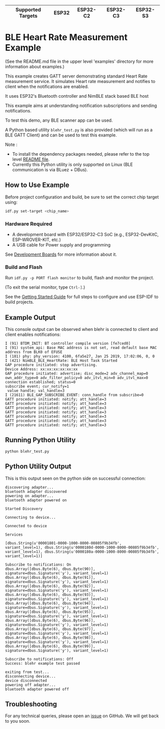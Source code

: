 | Supported Targets | ESP32 | ESP32-C2 | ESP32-C3 | ESP32-S3 |
| ----------------- | ----- | -------- | -------- | -------- |

# BLE Heart Rate Measurement Example

(See the README.md file in the upper level 'examples' directory for more information about examples.)

This example creates GATT server demonstrating standard Heart Rate measurement service. It simulates Heart rate measurement and notifies to client when the notifications are enabled.

It uses ESP32's Bluetooth controller and NimBLE stack based BLE host

This example aims at understanding notification subscriptions and sending notifications.

To test this demo, any BLE scanner app can be used.

A Python based utility `blehr_test.py` is also provided (which will run as a BLE GATT Client) and can be used to test this example.   

Note :

* To install the dependency packages needed, please refer to the top level [README file](../../../README.md#running-test-python-script-ttfw).
* Currently this Python utility is only supported on Linux (BLE communication is via BLuez + DBus).

## How to Use Example

Before project configuration and build, be sure to set the correct chip target using:

```bash
idf.py set-target <chip_name>
```

### Hardware Required

* A development board with ESP32/ESP32-C3 SoC (e.g., ESP32-DevKitC, ESP-WROVER-KIT, etc.)
* A USB cable for Power supply and programming

See [Development Boards](https://www.espressif.com/en/products/devkits) for more information about it.

### Build and Flash

Run `idf.py -p PORT flash monitor` to build, flash and monitor the project.

(To exit the serial monitor, type ``Ctrl-]``.)

See the [Getting Started Guide](https://idf.espressif.com/) for full steps to configure and use ESP-IDF to build projects.

## Example Output

This console output can be observed when blehr is connected to client and client enables notifications:

```
I (91) BTDM_INIT: BT controller compile version [fe7ced0]
I (91) system_api: Base MAC address is not set, read default base MAC address from BLK0 of EFUSE
I (181) phy: phy_version: 4100, 6fa5e27, Jan 25 2019, 17:02:06, 0, 0
I (421) NimBLE_BLE_HeartRate: BLE Host Task Started
GAP procedure initiated: stop advertising.
Device Address: xx:xx:xx:xx:xx:xx
GAP procedure initiated: advertise; disc_mode=2 adv_channel_map=0 own_addr_type=0 adv_filter_policy=0 adv_itvl_min=0 adv_itvl_max=0
connection established; status=0
subscribe event; cur_notify=1
 value handle; val_handle=3
I (21611) BLE_GAP_SUBSCRIBE_EVENT: conn_handle from subscribe=0
GATT procedure initiated: notify; att_handle=3
GATT procedure initiated: notify; att_handle=3
GATT procedure initiated: notify; att_handle=3
GATT procedure initiated: notify; att_handle=3
GATT procedure initiated: notify; att_handle=3
GATT procedure initiated: notify; att_handle=3
GATT procedure initiated: notify; att_handle=3

```

## Running Python Utility

```
python blehr_test.py
```

## Python Utility Output

This is this output seen on the python side on successful connection:

```
discovering adapter...
bluetooth adapter discovered
powering on adapter...
bluetooth adapter powered on

Started Discovery

Connecting to device...

Connected to device

Services

[dbus.String(u'00001801-0000-1000-8000-00805f9b34fb', variant_level=1), dbus.String(u'0000180d-0000-1000-8000-00805f9b34fb', variant_level=1), dbus.String(u'0000180a-0000-1000-8000-00805f9b34fb', variant_level=1)]

Subscribe to notifications: On
dbus.Array([dbus.Byte(6), dbus.Byte(90)], signature=dbus.Signature('y'), variant_level=1)
dbus.Array([dbus.Byte(6), dbus.Byte(91)], signature=dbus.Signature('y'), variant_level=1)
dbus.Array([dbus.Byte(6), dbus.Byte(92)], signature=dbus.Signature('y'), variant_level=1)
dbus.Array([dbus.Byte(6), dbus.Byte(93)], signature=dbus.Signature('y'), variant_level=1)
dbus.Array([dbus.Byte(6), dbus.Byte(94)], signature=dbus.Signature('y'), variant_level=1)
dbus.Array([dbus.Byte(6), dbus.Byte(95)], signature=dbus.Signature('y'), variant_level=1)
dbus.Array([dbus.Byte(6), dbus.Byte(96)], signature=dbus.Signature('y'), variant_level=1)
dbus.Array([dbus.Byte(6), dbus.Byte(97)], signature=dbus.Signature('y'), variant_level=1)
dbus.Array([dbus.Byte(6), dbus.Byte(98)], signature=dbus.Signature('y'), variant_level=1)
dbus.Array([dbus.Byte(6), dbus.Byte(99)], signature=dbus.Signature('y'), variant_level=1)

Subscribe to notifications: Off
Success: blehr example test passed

exiting from test...
disconnecting device...
device disconnected
powering off adapter...
bluetooth adapter powered off
```

## Troubleshooting

For any technical queries, please open an [issue](https://github.com/espressif/esp-idf/issues) on GitHub. We will get back to you soon.
